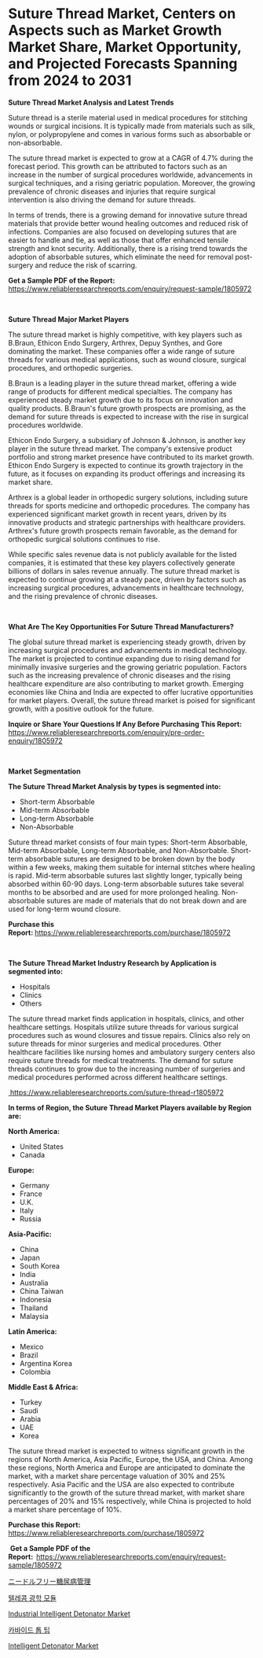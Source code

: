 <p><h1>Suture Thread Market, Centers on Aspects such as Market Growth Market Share, Market Opportunity, and Projected Forecasts Spanning from 2024 to 2031</h1></p><p><strong>Suture Thread Market Analysis and Latest Trends</strong></p>
<p><p>Suture thread is a sterile material used in medical procedures for stitching wounds or surgical incisions. It is typically made from materials such as silk, nylon, or polypropylene and comes in various forms such as absorbable or non-absorbable.</p><p>The suture thread market is expected to grow at a CAGR of 4.7% during the forecast period. This growth can be attributed to factors such as an increase in the number of surgical procedures worldwide, advancements in surgical techniques, and a rising geriatric population. Moreover, the growing prevalence of chronic diseases and injuries that require surgical intervention is also driving the demand for suture threads.</p><p>In terms of trends, there is a growing demand for innovative suture thread materials that provide better wound healing outcomes and reduced risk of infections. Companies are also focused on developing sutures that are easier to handle and tie, as well as those that offer enhanced tensile strength and knot security. Additionally, there is a rising trend towards the adoption of absorbable sutures, which eliminate the need for removal post-surgery and reduce the risk of scarring.</p></p>
<p><strong>Get a Sample PDF of the Report:&nbsp;</strong> <a href="https://www.reliableresearchreports.com/enquiry/request-sample/1805972">https://www.reliableresearchreports.com/enquiry/request-sample/1805972</a></p>
<p>&nbsp;</p>
<p><strong>Suture Thread Major Market Players</strong></p>
<p><p>The suture thread market is highly competitive, with key players such as B.Braun, Ethicon Endo Surgery, Arthrex, Depuy Synthes, and Gore dominating the market. These companies offer a wide range of suture threads for various medical applications, such as wound closure, surgical procedures, and orthopedic surgeries.</p><p>B.Braun is a leading player in the suture thread market, offering a wide range of products for different medical specialties. The company has experienced steady market growth due to its focus on innovation and quality products. B.Braun's future growth prospects are promising, as the demand for suture threads is expected to increase with the rise in surgical procedures worldwide.</p><p>Ethicon Endo Surgery, a subsidiary of Johnson & Johnson, is another key player in the suture thread market. The company's extensive product portfolio and strong market presence have contributed to its market growth. Ethicon Endo Surgery is expected to continue its growth trajectory in the future, as it focuses on expanding its product offerings and increasing its market share.</p><p>Arthrex is a global leader in orthopedic surgery solutions, including suture threads for sports medicine and orthopedic procedures. The company has experienced significant market growth in recent years, driven by its innovative products and strategic partnerships with healthcare providers. Arthrex's future growth prospects remain favorable, as the demand for orthopedic surgical solutions continues to rise.</p><p>While specific sales revenue data is not publicly available for the listed companies, it is estimated that these key players collectively generate billions of dollars in sales revenue annually. The suture thread market is expected to continue growing at a steady pace, driven by factors such as increasing surgical procedures, advancements in healthcare technology, and the rising prevalence of chronic diseases.</p></p>
<p>&nbsp;</p>
<p><strong>What Are The Key Opportunities For Suture Thread Manufacturers?</strong></p>
<p><p>The global suture thread market is experiencing steady growth, driven by increasing surgical procedures and advancements in medical technology. The market is projected to continue expanding due to rising demand for minimally invasive surgeries and the growing geriatric population. Factors such as the increasing prevalence of chronic diseases and the rising healthcare expenditure are also contributing to market growth. Emerging economies like China and India are expected to offer lucrative opportunities for market players. Overall, the suture thread market is poised for significant growth, with a positive outlook for the future.</p></p>
<p><strong>Inquire or Share Your Questions If Any Before Purchasing This Report:</strong> <a href="https://www.reliableresearchreports.com/enquiry/pre-order-enquiry/1805972">https://www.reliableresearchreports.com/enquiry/pre-order-enquiry/1805972</a></p>
<p>&nbsp;</p>
<p><strong>Market Segmentation</strong></p>
<p><strong>The Suture Thread Market Analysis by types is segmented into:</strong></p>
<p><ul><li>Short-term Absorbable</li><li>Mid-term Absorbable</li><li>Long-term Absorbable</li><li>Non-Absorbable</li></ul></p>
<p><p>Suture thread market consists of four main types: Short-term Absorbable, Mid-term Absorbable, Long-term Absorbable, and Non-Absorbable. Short-term absorbable sutures are designed to be broken down by the body within a few weeks, making them suitable for internal stitches where healing is rapid. Mid-term absorbable sutures last slightly longer, typically being absorbed within 60-90 days. Long-term absorbable sutures take several months to be absorbed and are used for more prolonged healing. Non-absorbable sutures are made of materials that do not break down and are used for long-term wound closure.</p></p>
<p><strong>Purchase this Report:&nbsp;</strong><a href="https://www.reliableresearchreports.com/purchase/1805972">https://www.reliableresearchreports.com/purchase/1805972</a></p>
<p>&nbsp;</p>
<p><strong>The Suture Thread Market Industry Research by Application is segmented into:</strong></p>
<p><ul><li>Hospitals</li><li>Clinics</li><li>Others</li></ul></p>
<p><p>The suture thread market finds application in hospitals, clinics, and other healthcare settings. Hospitals utilize suture threads for various surgical procedures such as wound closures and tissue repairs. Clinics also rely on suture threads for minor surgeries and medical procedures. Other healthcare facilities like nursing homes and ambulatory surgery centers also require suture threads for medical treatments. The demand for suture threads continues to grow due to the increasing number of surgeries and medical procedures performed across different healthcare settings.</p></p>
<p><a href="https://www.reliableresearchreports.com/suture-thread-r1805972">&nbsp;https://www.reliableresearchreports.com/suture-thread-r1805972</a></p>
<p><strong>In terms of Region, the Suture Thread Market Players available by Region are:</strong></p>
<p>
    <p> <strong> North America: </strong>
        <ul>
            <li>United States</li>
            <li>Canada</li>
        </ul>
        </p> 
    <p> <strong> Europe: </strong>
        <ul>
            <li>Germany</li>
            <li>France</li>
            <li>U.K.</li>
            <li>Italy</li>
            <li>Russia</li>
        </ul>
        </p> 
    <p> <strong> Asia-Pacific: </strong>
        <ul>
            <li>China</li>
            <li>Japan</li>
            <li>South Korea</li>
            <li>India</li>
            <li>Australia</li>
            <li>China Taiwan</li>
            <li>Indonesia</li>
            <li>Thailand</li>
            <li>Malaysia</li>
        </ul>
        </p> 
    <p> <strong> Latin America: </strong>
        <ul>
            <li>Mexico</li>
            <li>Brazil</li>
            <li>Argentina Korea</li>
            <li>Colombia</li>
        </ul>
        </p> 
    <p> <strong> Middle East & Africa: </strong>
        <ul>
            <li>Turkey</li>
            <li>Saudi</li>
            <li>Arabia</li>
            <li>UAE</li>
            <li>Korea</li>
        </ul>
    </p>
    </p>
<p><p>The suture thread market is expected to witness significant growth in the regions of North America, Asia Pacific, Europe, the USA, and China. Among these regions, North America and Europe are anticipated to dominate the market, with a market share percentage valuation of 30% and 25% respectively. Asia Pacific and the USA are also expected to contribute significantly to the growth of the suture thread market, with market share percentages of 20% and 15% respectively, while China is projected to hold a market share percentage of 10%.</p></p>
<p><strong>Purchase this Report: </strong><a href="https://www.reliableresearchreports.com/purchase/1805972">https://www.reliableresearchreports.com/purchase/1805972</a></p>
<p>&nbsp;<strong>Get a Sample PDF of the Report:&nbsp;&nbsp;</strong><a href="https://www.reliableresearchreports.com/enquiry/request-sample/1805972">https://www.reliableresearchreports.com/enquiry/request-sample/1805972</a></p>
<p><strong></strong></p>
<p><p><a href="https://github.com/VinceMarvin1/Market-Research-Report-List-1/blob/main/5273068167363.md">ニードルフリー糖尿病管理</a></p><p><a href="https://github.com/vskv4779xr1/Market-Research-Report-List-3/blob/main/7096813180677.md">텔레콤 광학 모듈</a></p><p><a href="https://github.com/ZackaryHalvorson2023/Market-Research-Report-List-1/blob/main/industrial-intelligent-detonator-market.md">Industrial Intelligent Detonator Market</a></p><p><a href="https://github.com/CliftonFisher9067/Market-Research-Report-List-2/blob/main/8994829180678.md">카바이드 톱 팁</a></p><p><a href="https://github.com/DeonteStanton2023/Market-Research-Report-List-1/blob/main/intelligent-detonator-market.md">Intelligent Detonator Market</a></p></p>